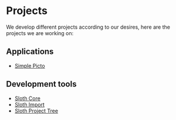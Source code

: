 # Projects

We develop different projects according to our desires, here are the projects we are working on:

## Applications

- [Simple Picto](/projects/sloth-core)

## Development tools

- [Sloth Core](/projects/sloth-core)
- [Sloth Import](/projects/sloth-import)
- [Sloth Project Tree](/projects/sloth-project-tree)
